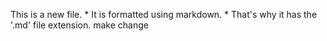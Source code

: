 This is a new file. * It is formatted using markdown. * That's why it has the '.md' file extension. make change
